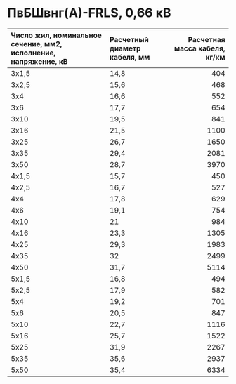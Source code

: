 # ПвБШвнг(А)-FRLS, 0,66 кВ

| Число жил, номинальное сечение, мм2, исполнение, напряжение, кВ   | Расчетный диаметр кабеля, мм   |   Расчетная масса кабеля, кг/км |
|:------------------------------------------------------------------|:-------------------------------|--------------------------------:|
| 3х1,5                                                             | 14,8                           |                             404 |
| 3х2,5                                                             | 15,6                           |                             468 |
| 3х4                                                               | 16,6                           |                             552 |
| 3х6                                                               | 17,7                           |                             654 |
| 3х10                                                              | 19,5                           |                             841 |
| 3х16                                                              | 21,5                           |                            1100 |
| 3х25                                                              | 26,7                           |                            1650 |
| 3х35                                                              | 29,4                           |                            2081 |
| 3х50                                                              | 28,7                           |                            3970 |
| 4х1,5                                                             | 15,7                           |                             450 |
| 4х2,5                                                             | 16,7                           |                             527 |
| 4х4                                                               | 17,8                           |                             629 |
| 4х6                                                               | 19,1                           |                             754 |
| 4х10                                                              | 21                             |                             984 |
| 4х16                                                              | 23,3                           |                            1305 |
| 4х25                                                              | 29,3                           |                            1983 |
| 4х35                                                              | 32                             |                            2499 |
| 4х50                                                              | 31,7                           |                            5114 |
| 5х1,5                                                             | 16,8                           |                             494 |
| 5х2,5                                                             | 17,9                           |                             582 |
| 5х4                                                               | 19,2                           |                             701 |
| 5х6                                                               | 20,5                           |                             847 |
| 5х10                                                              | 22,7                           |                            1116 |
| 5х16                                                              | 25,7                           |                            1522 |
| 5х25                                                              | 31,9                           |                            2267 |
| 5х35                                                              | 35,6                           |                            2937 |
| 5х50                                                              | 35,4                           |                            6334 |